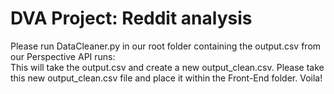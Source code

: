 # DVA Project: Reddit analysis

Please run DataCleaner.py in our root folder containing the output.csv from our Perspective API runs:<br>
  This will take the output.csv and create a new output_clean.csv.
  Please take this new output_clean.csv file and place it within the Front-End folder.
  Voila!

